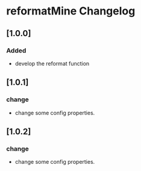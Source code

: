 <!-- Keep a Changelog guide -> https://keepachangelog.com -->

# reformatMine Changelog

## [1.0.0]
### Added
- develop the reformat function
## [1.0.1]
### change
- change some config properties.
## [1.0.2]
### change
- change some config properties.